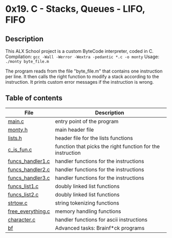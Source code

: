 # 0x19. C - Stacks, Queues - LIFO, FIFO

## Description

This ALX School project is a custom ByteCode interpreter, coded in C.
Compilation:
```gcc -Wall -Werror -Wextra -pedantic *.c -o monty```
Usage:
```./monty byte_file.m```

The program reads from the file "byte_file.m" that contains one instruction per line.
It then calls the right function to modify a stack according to the instruction.
It prints custom error messages if the instruction is wrong.

## Table of contents

File | Description
---- | -----------
[main.c](./main.c) | entry point of the program
[monty.h](./monty.h) | main header file
[lists.h](./lists.h) | header file for the lists functions
[c_is_fun.c](./c_is_fun.c) | function that picks the right function for the instruction
[funcs_handler1.c](./handler_funcs1.c) | handler functions for the instructions
[funcs_handler2.c](./handler_funcs2.c) | handler functions for the instructions
[funcs_handler3.c](./handler_funcs3.c) | handler functions for the instructions
[funcs_list1.c](./list_funcs1.c) | doubly linked list functions
[funcs_list2.c](./list_funcs2.c) | doubly linked list functions
[strtow.c](./strtow.c) | string tokenizing functions
[free_everything.c](./free_everything.c) | memory handling functions
[character.c](./character.c) | handler functions for ascii instructions
[bf](./bf) | Advanced tasks: Brainf*ck programs
